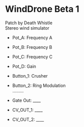 # WindDrone Beta 1 
Patch by Death Whistle <br/>
Stereo wind simulator

- Pot_A: Frequency A
- Pot_B: Frequency B
- Pot_C: Frequency C
- Pot_D: Gain
- Button_1: Crusher
- Button_2: Ring Modulation <br/>
.........

- Gate Out: ____
- CV_OUT_1: ____
- CV_OUT_2: ____


